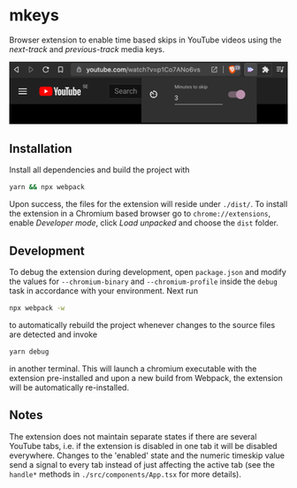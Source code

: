 # mkeys
Browser extension to enable time based skips in YouTube videos using the *next-track* and *previous-track* media keys. 

<img src=".github/screenshot.png" width="600px">

## Installation
Install all dependencies and build the project with

```bash
yarn && npx webpack
```

Upon success, the files for the extension will reside under `./dist/`. To install the extension in a Chromium based browser go to `chrome://extensions`, enable *Developer mode*, click *Load unpacked* and choose the `dist` folder.

## Development
To debug the extension during development, open `package.json` and modify the values for `--chromium-binary` and `--chromium-profile` inside the `debug` task in accordance with your environment. Next run

```bash
npx webpack -w
```

to automatically rebuild the project whenever changes to the source files are detected and invoke
```bash
yarn debug
```

in another terminal. This will launch a chromium executable with the extension pre-installed and upon a new build from Webpack, the extension will be automatically re-installed.

## Notes
The extension does not maintain separate states if there are several YouTube tabs, i.e. if the extension is disabled in one tab it will be disabled everywhere. Changes to the 'enabled' state and the numeric timeskip value send a signal to every tab instead of just affecting the active tab (see the `handle*` methods in `./src/components/App.tsx` for more details). 

